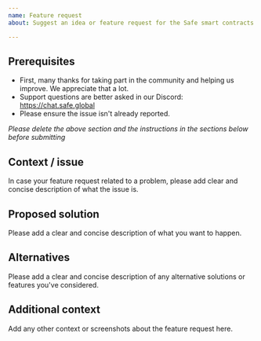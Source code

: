 ```yaml
---
name: Feature request
about: Suggest an idea or feature request for the Safe smart contracts project

---
```


## Prerequisites

- First, many thanks for taking part in the community and helping us improve. We appreciate that a lot.
- Support questions are better asked in our Discord: https://chat.safe.global
- Please ensure the issue isn't already reported.

*Please delete the above section and the instructions in the sections below before submitting*

## Context / issue

In case your feature request related to a problem, please add clear and concise description of what the issue is.

## Proposed solution

Please add a clear and concise description of what you want to happen.

## Alternatives

Please add a clear and concise description of any alternative solutions or features you've considered.

## Additional context

Add any other context or screenshots about the feature request here.
